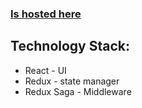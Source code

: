 ### [Is hosted here](https://capable-heliotrope-4489bd.netlify.app/)

## Technology Stack:
- React - UI
- Redux - state manager 
- Redux Saga - Middleware 


